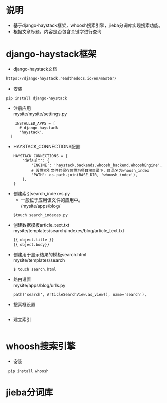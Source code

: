 # 说明
  - 基于django-haystack框架，whoosh搜索引擎，jieba分词库实现搜索功能。
  - 根据文章标题，内容是否包含关键字进行查询
 
# django-haystack框架
  - django-haystack文档
  ``` 
  https://django-haystack.readthedocs.io/en/master/
  ```
  - 安装
  ``` 
  pip install django-haystack
  ```
  - 注册应用
  <br/>mysite/mysite/settings.py
  ``` 
      INSTALLED_APPS = [
        # django-haystack
        'haystack',
    ]
  ```
  - HAYSTACK_CONNECTIONS配置
    ``` 
    HAYSTACK_CONNECTIONS = {
        'default': {
            'ENGINE': 'haystack.backends.whoosh_backend.WhooshEngine',
            # 设置索引文件的保存位置为项目根目录下，目录名为whoosh_index
            'PATH': os.path.join(BASE_DIR, 'whoosh_index'),
        },
    }
    ```
  - 创建索引search_indexes.py
    - 一般位于应用该文件的应用中。
    <br/> /mysite/apps/blog/
    ``` 
    $touch search_indexes.py
    ```
  - 创建数据模板article_text.txt
  <br/>mysite/templates/search/indexes/blog/article_text.txt
    ``` 
    {{ object.title }}
    {{ object.body}}
    ```
  - 创建用于显示结果的模板search.html
    <br/>mysite/templates/search
    ``` 
    $ touch search.html
    ```
  - 路由设置
    <br/>mysite/apps/blog/urls.py
    ``` 
    path('search', ArticleSearchView.as_view(), name='search'),
    ```
  - 搜索框设置
    ``` 
    
    ```
  - 建立索引
    ``` 
    
    ```
  
# whoosh搜索引擎
  - 安装
   ``` 
    pip install whoosh
   ```

# jieba分词库
